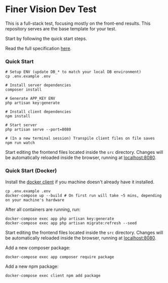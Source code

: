 # Finer Vision Dev Test

This is a full-stack test, focusing mostly on the front-end results. This repository serves are the base template for your test.

Start by following the quick start steps.

Read the full specification [here](https://bit.ly/fv-dev-test).

### Quick Start

```shell
# Setup ENV (update DB_* to match your local DB environment)
cp .env.example .env

# Install server dependencies
composer install

# Generate APP_KEY ENV
php artisan key:generate

# Install client dependencies
npm install

# Start server
php artisan serve --port=8080

# (In a new terminal session) Transpile client files on file saves
npm run watch
```

Start editing the frontend files located inside the `src` directory. Changes will be automatically reloaded inside the browser, running at [localhost:8080](http://localhost:8080).

### Quick Start (Docker)

Install the [docker client](https://docs.docker.com/#run-docker-anywhere) if you machine doesn't already have it installed.

```shell
cp .env.example .env
docker-compose up --build # On first run will take ~5 mins, depending on your machine's hardware
```

After all containers are running, run:

```shell
docker-compose exec app php artisan key:generate
docker-compose exec app php artisan migrate:refresh --seed
```

Start editing the frontend files located inside the `src` directory. Changes will be automatically reloaded inside the browser, running at [localhost:8080](http://localhost:8080).

Add a new composer package:

```shell
docker-compose exec app composer require package
```

Add a new npm package:

```shell
docker-compose exec client npm add package
```
